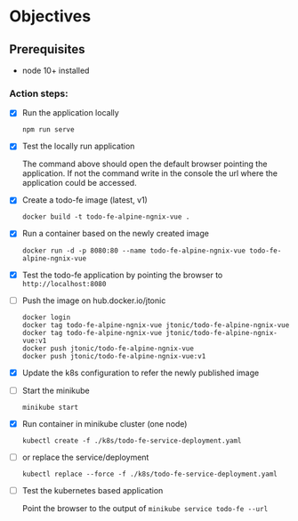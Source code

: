 # Objectives

## Prerequisites

- node 10+ installed

### Action steps:

- [x] Run the application locally

    `npm run serve`
    
- [x] Test the locally run application

    The command above should open the default browser pointing the application.
    If not the command write in the console the url where the application could be accessed.
    
- [x] Create a todo-fe image (latest, v1)

    `docker build -t todo-fe-alpine-ngnix-vue .`

- [x] Run a container based on the newly created image

    `docker run -d -p 8080:80 --name todo-fe-alpine-ngnix-vue todo-fe-alpine-ngnix-vue`

- [x] Test the todo-fe application by pointing the browser to `http://localhost:8080`

- [ ] Push the image on hub.docker.io/jtonic

    ```shell script
    docker login
    docker tag todo-fe-alpine-ngnix-vue jtonic/todo-fe-alpine-ngnix-vue
    docker tag todo-fe-alpine-ngnix-vue jtonic/todo-fe-alpine-ngnix-vue:v1
    docker push jtonic/todo-fe-alpine-ngnix-vue
    docker push jtonic/todo-fe-alpine-ngnix-vue:v1
    ```

- [x] Update the k8s configuration to refer the newly published image

- [ ] Start the minikube

    `minikube start`

- [x] Run container in minikube cluster (one node)

    `kubectl create -f ./k8s/todo-fe-service-deployment.yaml`
    
- [ ] or replace the service/deployment

    `kubectl replace --force -f ./k8s/todo-fe-service-deployment.yaml`

- [ ] Test the kubernetes based application

    Point the browser to the output of `minikube service todo-fe --url`
    